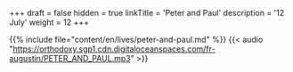 +++
draft = false
hidden = true
linkTitle = 'Peter and Paul'
description = '12 July'
weight = 12
+++

{{% include file="content/en/lives/peter-and-paul.md" %}}
{{< audio "https://orthodoxy.sgp1.cdn.digitaloceanspaces.com/fr-augustin/PETER_AND_PAUL.mp3" >}}
